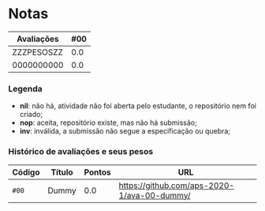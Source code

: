 # Notas

Avaliações|#00|
----------|---|
ZZZPESOSZZ|0.0|
0000000000|0.0|

### Legenda

- **nil**: não há, atividade não foi aberta pelo estudante, o repositório nem foi criado;
- **nop**: aceita, repositório existe, mas não há submissão;
- **inv**: inválida, a submissão não segue a especificação ou quebra;

### Histórico de avaliações e seus pesos

Código|Título|Pontos|URL
------|------|------|---
`#00` | Dummy | 0.0 |<https://github.com/aps-2020-1/ava-00-dummy/>
